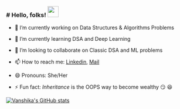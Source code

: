 ### # Hello, folks! <img src="https://raw.githubusercontent.com/MartinHeinz/MartinHeinz/master/wave.gif" width="30px">

- 🔭 I’m currently working on Data Structures & Algorithms Problems

- 🌱 I’m currently learning DSA and Deep Learning

- 👯 I’m looking to collaborate on Classic DSA and ML problems

- 📫 How to reach me: [Linkedin](https://www.linkedin.com/in/sharmavanshika/), [Mail](vanshikasharma@jklu.edu.in)

- 😄 Pronouns: She/Her

- ⚡ Fun fact: *Inheritance* is the OOPS way to become wealthy 😏 😆

[![Vanshika's GitHub stats](https://github-readme-stats.vercel.app/api?username=sVanshika&show_icons=true&theme=gradient)](https://github.com/sVanshika/github-readme-stats)



